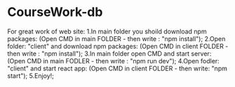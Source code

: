 # CourseWork-db

For great work of web site:
1.In main folder you shoild download npm packages: (Open CMD in main FOLDER - then write : "npm install");
2.Open folder: "client" and download npm packages: (Open CMD in client FOLDER - then write : "npm install");
3.In main folder open CMD and start server: (Open CMD in main FODLER - then write : "npm run dev");
4.Open fodler: "client" and start react app: (Open CMD in client FOLDER - then write: "npm start");
5.Enjoy!;
